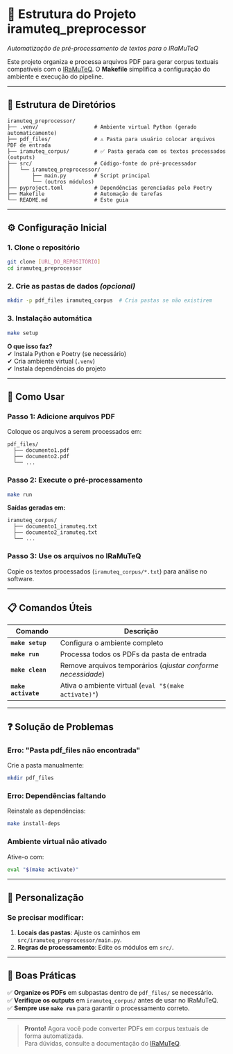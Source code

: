 # **📂 Estrutura do Projeto iramuteq_preprocessor**

_Automatização de pré-processamento de textos para o IRaMuTeQ_

Este projeto organiza e processa arquivos PDF para gerar corpus textuais compatíveis com o [IRaMuTeQ](http://www.iramuteq.org/). O **Makefile** simplifica a configuração do ambiente e execução do pipeline.

---

## **📂 Estrutura de Diretórios**

```
iramuteq_preprocessor/
├── .venv/                  # Ambiente virtual Python (gerado automaticamente)
├── pdf_files/              # ⚠️ Pasta para usuário colocar arquivos PDF de entrada
├── iramuteq_corpus/        # ✅ Pasta gerada com os textos processados (outputs)
├── src/                    # Código-fonte do pré-processador
│   └── iramuteq_preprocessor/
│       ├── main.py         # Script principal
│       └── (outros módulos)
├── pyproject.toml          # Dependências gerenciadas pelo Poetry
├── Makefile                # Automação de tarefas
└── README.md               # Este guia
```

---

## **⚙️ Configuração Inicial**

### **1. Clone o repositório**

```bash
git clone [URL_DO_REPOSITÓRIO]
cd iramuteq_preprocessor
```

### **2. Crie as pastas de dados** _(opcional)_

```bash
mkdir -p pdf_files iramuteq_corpus  # Cria pastas se não existirem
```

### **3. Instalação automática**

```bash
make setup
```

**O que isso faz?**  
✔ Instala Python e Poetry (se necessário)  
✔ Cria ambiente virtual (`.venv`)  
✔ Instala dependências do projeto

---

## **🚀 Como Usar**

### **Passo 1: Adicione arquivos PDF**

Coloque os arquivos a serem processados em:

```
pdf_files/
  ├── documento1.pdf
  ├── documento2.pdf
  └── ...
```

### **Passo 2: Execute o pré-processamento**

```bash
make run
```

**Saídas geradas em:**

```
iramuteq_corpus/
  ├── documento1_iramuteq.txt
  ├── documento2_iramuteq.txt
  └── ...
```

### **Passo 3: Use os arquivos no IRaMuTeQ**

Copie os textos processados (`iramuteq_corpus/*.txt`) para análise no software.

---

## **📋 Comandos Úteis**

| Comando             | Descrição                                                    |
| ------------------- | ------------------------------------------------------------ |
| **`make setup`**    | Configura o ambiente completo                                |
| **`make run`**      | Processa todos os PDFs da pasta de entrada                   |
| **`make clean`**    | Remove arquivos temporários (_ajustar conforme necessidade_) |
| **`make activate`** | Ativa o ambiente virtual (`eval "$(make activate)"`)         |

---

## **❓ Solução de Problemas**

### **Erro: "Pasta pdf_files não encontrada"**

Crie a pasta manualmente:

```bash
mkdir pdf_files
```

### **Erro: Dependências faltando**

Reinstale as dependências:

```bash
make install-deps
```

### **Ambiente virtual não ativado**

Ative-o com:

```bash
eval "$(make activate)"
```

---

## **🔧 Personalização**

### **Se precisar modificar:**

1. **Locais das pastas**: Ajuste os caminhos em `src/iramuteq_preprocessor/main.py`.
2. **Regras de processamento**: Edite os módulos em `src/`.

---

## **📌 Boas Práticas**

✅ **Organize os PDFs** em subpastas dentro de `pdf_files/` se necessário.  
✅ **Verifique os outputs** em `iramuteq_corpus/` antes de usar no IRaMuTeQ.  
✅ **Sempre use `make run`** para garantir o processamento correto.

---

> **Pronto!** Agora você pode converter PDFs em corpus textuais de forma automatizada.  
> Para dúvidas, consulte a documentação do [IRaMuTeQ](http://www.iramuteq.org/documentation).
